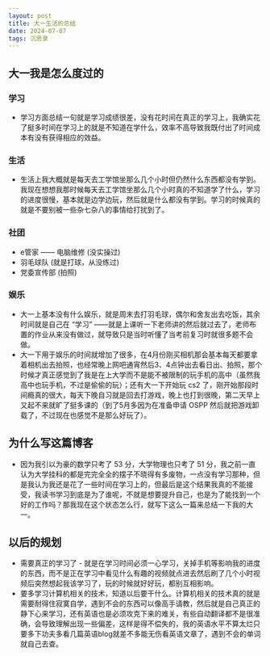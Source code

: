 ```yaml
---
layout: post
title: 大一生活的总结
date: 2024-07-07
tags: 沉思录
---
```


## 大一我是怎么度过的

### 学习

- 学习方面总结一句就是学习成绩很差，没有花时间在真正的学习上，我确实花了挺多时间在学习上的就是不知道在学什么，效率不高导致我既付出了时间成本有没有获得相应的效益。

### 生活

- 生活上我大概就是每天去工学馆坐那么几个小时但仍然什么东西都没有学到。我现在想想我那时候每天去工学馆坐那么几个小时真的不知道学了什么，学习的进度很慢，基本就是边学边玩，然后就是什么都没有学到。学习的时候真的就是不要别被一些杂七杂八的事情给打扰到了。

### 社团

- e管家 —— 电脑维修 (没实操过)
- 羽毛球队 (就是打球，从没练过)
- 党委宣传部 (拍照)

### 娱乐

- 大一上基本没有什么娱乐，就是周末去打羽毛球，偶尔和舍友出去吃饭，其余时间就是自己在 “学习” ——就是上课听一下老师讲的然后就过去了，老师布置的作业从来没有做过，就导致只是当时听懂了当考前复习时就很多题不会做。
- 大一下用于娱乐的时间就增加了很多，在4月份刚买相机那会基本每天都要拿着相机出去拍照，也经常晚上网吧通宵然后3、4点钟出去看日出、拍照，那个时候才真正感觉到了我是在上大学而不是能不被限制的玩手机的高中（虽然我高中也玩手机，不过是偷偷的玩）；还有大一下开始玩 cs2 了，刚开始那段时间瘾真的很大，每天下晚自习就是回去打游戏，晚上也打到很晚，第二天早上又起不来就旷了挺多课的（到了5月多因为在准备申请 OSPP 然后就把游戏卸载了，不过现在也感觉不是那么好玩了）。

## 为什么写这篇博客

- 因为我引以为豪的数学只考了 53 分，大学物理也只考了 51 分，我之前一直认为大学挂科的都是完完全全的摆子不晓得有多废物，一点没有学习那种，但是我认为我还是花了一些时间在学习上的，但最后是这个结果我真的不能接受，我读书学习到底是为了谁呢，不就是想要提升自己，也是为了能找到一个好的工作吗？那我现在这个状态怎么行，就写下这么一篇来总结一下我的大一。

## 以后的规划

- 需要真正的学习了 - 就是在学习时间必须一心学习，关掉手机等影响我的进度的东西，而不是正在学习中看见什么有趣的视频就点进去然后刷了几个小时视频后突然想起我该学习了，玩的时候就好好玩，都别互相影响。
- 要多学习计算机相关的技术，知道以后要干什么。计算机相关的技术真的就是需要耐得住寂寞自学，遇到不会的东西可以像高手请教，然后就是自己真正的静下心来学习，还有英语也是必须攻克下来的难关，有些自动翻译都不是很准确，会导致理解出现一些偏差，这样是得不偿失的，我的英语水平不算太烂只要多下功夫多看几篇英语blog就差不多能无伤看英语文章了，遇到不会的单词就自己去查。
